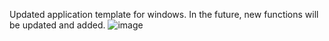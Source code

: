 Updated application template for windows. In the future, new functions will be updated and added.
![image](https://github.com/BeschAmon/CustomWindow/assets/40717805/34ab50f6-fd31-4d75-820b-d7dcb34435f5)
